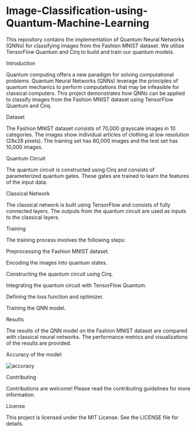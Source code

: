 # Image-Classification-using-Quantum-Machine-Learning
This repository contains the implementation of Quantum Neural Networks (QNNs) for classifying images from the Fashion MNIST dataset. We utilize TensorFlow Quantum and Cirq to build and train our quantum models.

Introduction

Quantum computing offers a new paradigm for solving computational problems. Quantum Neural Networks (QNNs) leverage the principles of quantum mechanics to perform computations that may be infeasible for classical computers. This project demonstrates how QNNs can be applied to classify images from the Fashion MNIST dataset using TensorFlow Quantum and Cirq.

Dataset

The Fashion MNIST dataset consists of 70,000 grayscale images in 10 categories. The images show individual articles of clothing at low resolution (28x28 pixels). The training set has 60,000 images and the test set has 10,000 images.

Quantum Circuit

The quantum circuit is constructed using Cirq and consists of parameterized quantum gates. These gates are trained to learn the features of the input data.

Classical Network

The classical network is built using TensorFlow and consists of fully connected layers. The outputs from the quantum circuit are used as inputs to the classical layers.

Training

The training process involves the following steps:

Preprocessing the Fashion MNIST dataset.

Encoding the images into quantum states.

Constructing the quantum circuit using Cirq.

Integrating the quantum circuit with TensorFlow Quantum.

Defining the loss function and optimizer.

Training the QNN model.

Results

The results of the QNN model on the Fashion MNIST dataset are compared with classical neural networks. The performance metrics and visualizations of the results are provided.

Accuracy of the model: 

![accuracy](https://github.com/user-attachments/assets/26b05093-671a-4bf3-b4c1-99f515ffeba2)

Contributing

Contributions are welcome! Please read the contributing guidelines for more information.

License

This project is licensed under the MIT License. See the LICENSE file for details.
